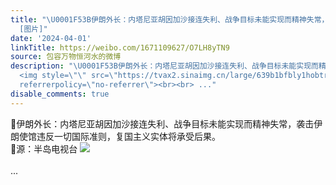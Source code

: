 ```yaml
---
title: "\U0001F53B伊朗外长：内塔尼亚胡因加沙接连失利、战争目标未能实现而精神失常，袭击伊朗使馆违反一切国际准则，复国主义实体将承受后果。\U0001F53B源：半岛电视台
  [图片]"
date: '2024-04-01'
linkTitle: https://weibo.com/1671109627/O7LH8yTN9
source: 包容万物恒河水的微博
description: "\U0001F53B伊朗外长：内塔尼亚胡因加沙接连失利、战争目标未能实现而精神失常，袭击伊朗使馆违反一切国际准则，复国主义实体将承受后果。<br>\U0001F53B源：半岛电视台
  <img style=\"\" src=\"https://tvax2.sinaimg.cn/large/639b1bfbly1hobtraofqdj20c304ogne.jpg\"
  referrerpolicy=\"no-referrer\"><br><br> ..."
disable_comments: true
---
```

🔻伊朗外长：内塔尼亚胡因加沙接连失利、战争目标未能实现而精神失常，袭击伊朗使馆违反一切国际准则，复国主义实体将承受后果。<br>🔻源：半岛电视台 <img style="" src="https://tvax2.sinaimg.cn/large/639b1bfbly1hobtraofqdj20c304ogne.jpg" referrerpolicy="no-referrer"><br><br> ...